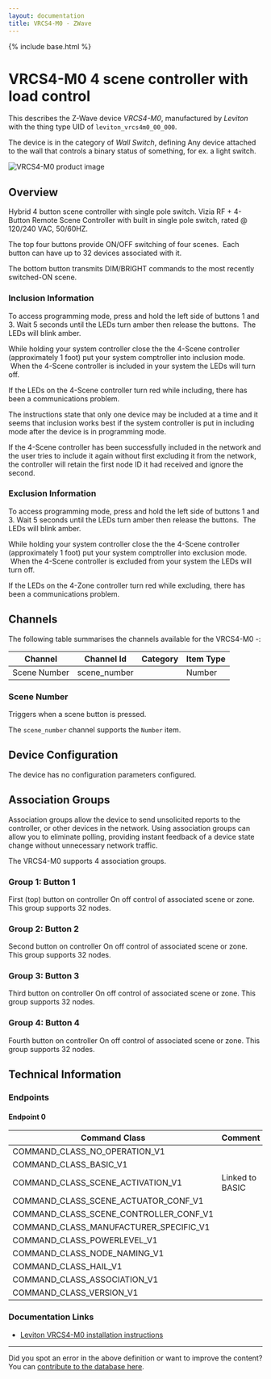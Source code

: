 ```yaml
---
layout: documentation
title: VRCS4-M0 - ZWave
---
```


{% include base.html %}

# VRCS4-M0 4 scene controller with load control
This describes the Z-Wave device *VRCS4-M0*, manufactured by *Leviton* with the thing type UID of ```leviton_vrcs4m0_00_000```.

The device is in the category of *Wall Switch*, defining Any device attached to the wall that controls a binary status of something, for ex. a light switch.

![VRCS4-M0 product image](https://www.cd-jackson.com/zwave_device_uploads/881/881_default.png)


## Overview

Hybrid 4 button scene controller with single pole switch. Vizia RF + 4-Button Remote Scene Controller with built in single pole switch, rated @ 120/240 VAC, 50/60HZ.

The top four buttons provide ON/OFF switching of four scenes.  Each button can have up to 32 devices associated with it. 

The bottom button transmits DIM/BRIGHT commands to the most recently switched-ON scene.

### Inclusion Information

To access programming mode, press and hold the left side of buttons 1 and 3. Wait 5 seconds until the LEDs turn amber then release the buttons.  The LEDs will blink amber.

While holding your system controller close the the 4-Scene controller (approximately 1 foot) put your system comptroller into inclusion mode.  When the 4-Scene controller is included in your system the LEDs will turn off.

If the LEDs on the 4-Scene controller turn red while including, there has been a communications problem.

The instructions state that only one device may be included at a time and it seems that inclusion works best if the system controller is put in including mode after the device is in programming mode.

If the 4-Scene controller has been successfully included in the network and the user tries to include it again without first excluding it from the network, the controller will retain the first node ID it had received and ignore the second.

### Exclusion Information

To access programming mode, press and hold the left side of buttons 1 and 3. Wait 5 seconds until the LEDs turn amber then release the buttons.  The LEDs will blink amber.

While holding your system controller close the the 4-Scene controller (approximately 1 foot) put your system comptroller into exclusion mode.  When the 4-Scene controller is excluded from your system the LEDs will turn off.

If the LEDs on the 4-Zone controller turn red while excluding, there has been a communications problem.

## Channels

The following table summarises the channels available for the VRCS4-M0 -:

| Channel | Channel Id | Category | Item Type |
|---------|------------|----------|-----------|
| Scene Number | scene_number |  | Number | 

### Scene Number

Triggers when a scene button is pressed.

The ```scene_number``` channel supports the ```Number``` item.



## Device Configuration

The device has no configuration parameters configured.

## Association Groups

Association groups allow the device to send unsolicited reports to the controller, or other devices in the network. Using association groups can allow you to eliminate polling, providing instant feedback of a device state change without unnecessary network traffic.

The VRCS4-M0 supports 4 association groups.

### Group 1: Button 1

First (top) button on controller
On off control of associated scene or zone.
This group supports 32 nodes.

### Group 2: Button 2

Second button on controller
On off control of associated scene or zone.
This group supports 32 nodes.

### Group 3: Button 3

Third button on controller
On off control of associated scene or zone.
This group supports 32 nodes.

### Group 4: Button 4

Fourth button on controller
On off control of associated scene or zone.
This group supports 32 nodes.

## Technical Information

### Endpoints

#### Endpoint 0

| Command Class | Comment |
|---------------|---------|
| COMMAND_CLASS_NO_OPERATION_V1| |
| COMMAND_CLASS_BASIC_V1| |
| COMMAND_CLASS_SCENE_ACTIVATION_V1| Linked to BASIC|
| COMMAND_CLASS_SCENE_ACTUATOR_CONF_V1| |
| COMMAND_CLASS_SCENE_CONTROLLER_CONF_V1| |
| COMMAND_CLASS_MANUFACTURER_SPECIFIC_V1| |
| COMMAND_CLASS_POWERLEVEL_V1| |
| COMMAND_CLASS_NODE_NAMING_V1| |
| COMMAND_CLASS_HAIL_V1| |
| COMMAND_CLASS_ASSOCIATION_V1| |
| COMMAND_CLASS_VERSION_V1| |

### Documentation Links

* [Leviton VRCS4-M0 installation instructions](https://www.cd-jackson.com/zwave_device_uploads/881/Leviton-VRCS4-M0.pdf)

---

Did you spot an error in the above definition or want to improve the content?
You can [contribute to the database here](http://www.cd-jackson.com/index.php/zwave/zwave-device-database/zwave-device-list/devicesummary/881).
